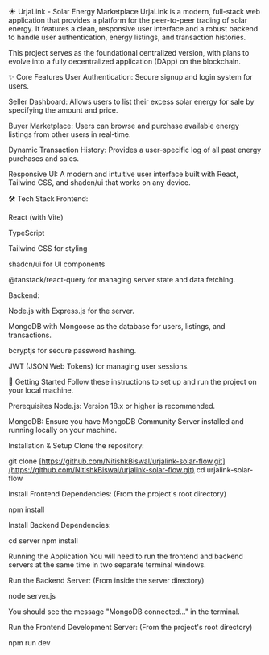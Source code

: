 ☀️ UrjaLink - Solar Energy Marketplace
UrjaLink is a modern, full-stack web application that provides a platform for the peer-to-peer trading of solar energy. It features a clean, responsive user interface and a robust backend to handle user authentication, energy listings, and transaction histories.

This project serves as the foundational centralized version, with plans to evolve into a fully decentralized application (DApp) on the blockchain.

✨ Core Features
User Authentication: Secure signup and login system for users.

Seller Dashboard: Allows users to list their excess solar energy for sale by specifying the amount and price.

Buyer Marketplace: Users can browse and purchase available energy listings from other users in real-time.

Dynamic Transaction History: Provides a user-specific log of all past energy purchases and sales.

Responsive UI: A modern and intuitive user interface built with React, Tailwind CSS, and shadcn/ui that works on any device.

🛠️ Tech Stack
Frontend:

React (with Vite)

TypeScript

Tailwind CSS for styling

shadcn/ui for UI components

@tanstack/react-query for managing server state and data fetching.

Backend:

Node.js with Express.js for the server.

MongoDB with Mongoose as the database for users, listings, and transactions.

bcryptjs for secure password hashing.

JWT (JSON Web Tokens) for managing user sessions.

🚀 Getting Started
Follow these instructions to set up and run the project on your local machine.

Prerequisites
Node.js: Version 18.x or higher is recommended.

MongoDB: Ensure you have MongoDB Community Server installed and running locally on your machine.

Installation & Setup
Clone the repository:

git clone [https://github.com/NitishkBiswal/urjalink-solar-flow.git](https://github.com/NitishkBiswal/urjalink-solar-flow.git)
cd urjalink-solar-flow

Install Frontend Dependencies:
(From the project's root directory)

npm install

Install Backend Dependencies:

cd server
npm install

Running the Application
You will need to run the frontend and backend servers at the same time in two separate terminal windows.

Run the Backend Server:
(From inside the server directory)

node server.js

You should see the message "MongoDB connected..." in the terminal.

Run the Frontend Development Server:
(From the project's root directory)

npm run dev
